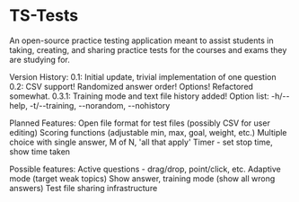 TS-Tests
========

An open-source practice testing application meant to assist students
in taking, creating, and sharing practice tests for the courses and 
exams they are studying for.

Version History:
0.1: Initial update, trivial implementation of one question
0.2: CSV support! Randomized answer order! Options! Refactored somewhat.
0.3.1: Training mode and text file history added! Option list: -h/--help, -t/--training, --norandom, --nohistory


Planned Features:
Open file format for test files (possibly CSV for user editing)
Scoring functions (adjustable min, max, goal, weight, etc.)
Multiple choice with single answer, M of N, 'all that apply'
Timer - set stop time, show time taken

Possible features:
Active questions - drag/drop, point/click, etc.
Adaptive mode (target weak topics)
Show answer, training mode (show all wrong answers)
Test file sharing infrastructure
